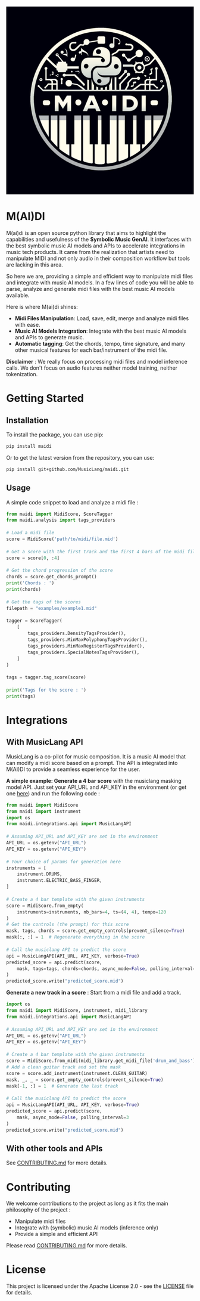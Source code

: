 ![M(AI)DI](assets/logo2.webp)

M(AI)DI
=======

M(ai)di is an open source python library that aims to highlight the capabilities and usefulness of the **Symbolic Music GenAI**. 
It interfaces with the best symbolic music AI models and APIs to accelerate integrations in music tech products.
It came from the realization that artists need to manipulate MIDI and not only audio in their composition workflow but tools are lacking in this area.

So here we are, providing a simple and efficient way to manipulate midi files and integrate with music AI models.
In a few lines of code you will be able to parse, analyze and generate midi files with the best music AI models available.

Here is where M(ai)di shines:

- **Midi Files Manipulation**: Load, save, edit, merge and analyze midi files with ease.
- **Music AI Models Integration**: Integrate with the best music AI models and APIs to generate music.
- **Automatic tagging**: Get the chords, tempo, time signature, and many other musical features for each bar/instrument of the midi file.

**Disclaimer** : We really focus on processing midi files and model inference calls. We don't focus on audio features neither model training, neither tokenization.

Getting Started
===============

Installation
------------
To install the package, you can use pip:

```bash
pip install maidi
```

Or to get the latest version from the repository, you can use:

```bash
pip install git+github.com/MusicLang/maidi.git

```

Usage
-----

A simple code snippet to load and analyze a midi file : 

```python
from maidi import MidiScore, ScoreTagger
from maidi.analysis import tags_providers

# Load a midi file
score = MidiScore('path/to/midi/file.mid')

# Get a score with the first track and the first 4 bars of the midi file
score = score[0, :4]

# Get the chord progression of the score
chords = score.get_chords_prompt()
print('Chords : ')
print(chords)

# Get the tags of the scores
filepath = "examples/example1.mid"

tagger = ScoreTagger(
    [
        tags_providers.DensityTagsProvider(),
        tags_providers.MinMaxPolyphonyTagsProvider(),
        tags_providers.MinMaxRegisterTagsProvider(),
        tags_providers.SpecialNotesTagsProvider(),
    ]
)

tags = tagger.tag_score(score)

print('Tags for the score : ')
print(tags)
```


Integrations
============

With MusicLang API
------------------

MusicLang is a co-pilot for music composition. It is a music AI model that can modify a midi score based on a prompt.
The API is integrated into M(AI)DI to provide a seamless experience for the user.



**A simple example: Generate a 4 bar score** with the musiclang masking model API.
Just set your API_URL and API_KEY in the environment (or get one [here](www.musiclang.io)) and run the following code :

```python
from maidi import MidiScore
from maidi import instrument
import os
from maidi.integrations.api import MusicLangAPI

# Assuming API_URL and API_KEY are set in the environment
API_URL = os.getenv("API_URL")
API_KEY = os.getenv("API_KEY")

# Your choice of params for generation here
instruments = [
    instrument.DRUMS,
    instrument.ELECTRIC_BASS_FINGER,
]

# Create a 4 bar template with the given instruments
score = MidiScore.from_empty(
    instruments=instruments, nb_bars=4, ts=(4, 4), tempo=120
)
# Get the controls (the prompt) for this score
mask, tags, chords = score.get_empty_controls(prevent_silence=True)
mask[:, :] = 1  # Regenerate everything in the score

# Call the musiclang API to predict the score
api = MusicLangAPI(API_URL, API_KEY, verbose=True)
predicted_score = api.predict(score,
    mask, tags=tags, chords=chords, async_mode=False, polling_interval=5
)
predicted_score.write("predicted_score.mid")
```

**Generate a new track in a score** : Start from a midi file and add a track.

```python
import os
from maidi import MidiScore, instrument, midi_library
from maidi.integrations.api import MusicLangAPI

# Assuming API_URL and API_KEY are set in the environment
API_URL = os.getenv("API_URL")
API_KEY = os.getenv("API_KEY")

# Create a 4 bar template with the given instruments
score = MidiScore.from_midi(midi_library.get_midi_file('drum_and_bass'))
# Add a clean guitar track and set the mask
score = score.add_instrument(instrument.CLEAN_GUITAR)
mask, _, _ = score.get_empty_controls(prevent_silence=True)
mask[-1, :] = 1  # Generate the last track

# Call the musiclang API to predict the score
api = MusicLangAPI(API_URL, API_KEY, verbose=True)
predicted_score = api.predict(score,
    mask, async_mode=False, polling_interval=3
)
predicted_score.write("predicted_score.mid")
```

With other tools and APIs
-------------------------

See [CONTRIBUTING.md](CONTRIBUTING.md) for more details.

Contributing
============

We welcome contributions to the project as long as it fits the main philosophy of the project : 

- Manipulate midi files
- Integrate with (symbolic) music AI models (inference only)
- Provide a simple and efficient API

Please read [CONTRIBUTING.md](CONTRIBUTING.md) for more details.


License
=======

This project is licensed under the Apache License 2.0 - see the [LICENSE](LICENSE.md) file for details.
